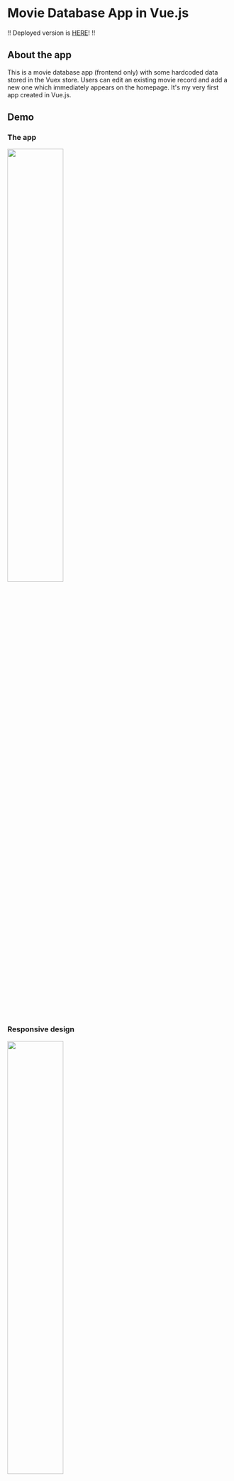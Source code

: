 # Movie Database App in Vue.js

:bangbang: Deployed version is [HERE](https://hopeful-lalande-c18237.netlify.app/)! :bangbang:

## About the app

This is a movie database app (frontend only) with some hardcoded data stored in the Vuex store. Users can edit an existing movie record and add a new one which immediately appears on the homepage. It's my very first app created in Vue.js.

## Demo

### The app
<img src="https://media.giphy.com/media/f3e3wkrcwPpr9EDTAG/giphy.gif" width="50%" />

### Responsive design
<img src="https://media.giphy.com/media/iGpQLTKh3v3EYaCX8g/giphy.gif" width="50%" />

## Goals
My goal was to create a user-friendly app with responsive design in Vue.js, so I can learn a new framework, compare it with the one I worked in before (React) and get to know a state management library Vuex.

## Technologies

* Node.js
* Vue.js
* Vuex
* Vanilla CSS (including CSS Flexbox)

## Project board

Can be found [HERE](https://github.com/AnjaHrydziushka/movie-database-vue/projects)

## Git workflow

Summary of all pull requests can be found [HERE](https://github.com/AnjaHrydziushka/movie-database-vue/pull/6)

## How to install the app

* clone the app
* cd into your project
* install dependencies with `npm install`
* start the app with `npm run serve`
